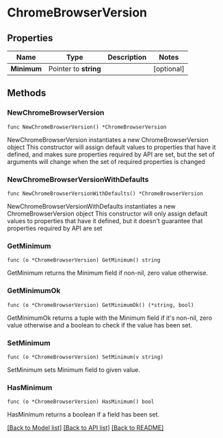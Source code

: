 # ChromeBrowserVersion

## Properties

Name | Type | Description | Notes
------------ | ------------- | ------------- | -------------
**Minimum** | Pointer to **string** |  | [optional] 

## Methods

### NewChromeBrowserVersion

`func NewChromeBrowserVersion() *ChromeBrowserVersion`

NewChromeBrowserVersion instantiates a new ChromeBrowserVersion object
This constructor will assign default values to properties that have it defined,
and makes sure properties required by API are set, but the set of arguments
will change when the set of required properties is changed

### NewChromeBrowserVersionWithDefaults

`func NewChromeBrowserVersionWithDefaults() *ChromeBrowserVersion`

NewChromeBrowserVersionWithDefaults instantiates a new ChromeBrowserVersion object
This constructor will only assign default values to properties that have it defined,
but it doesn't guarantee that properties required by API are set

### GetMinimum

`func (o *ChromeBrowserVersion) GetMinimum() string`

GetMinimum returns the Minimum field if non-nil, zero value otherwise.

### GetMinimumOk

`func (o *ChromeBrowserVersion) GetMinimumOk() (*string, bool)`

GetMinimumOk returns a tuple with the Minimum field if it's non-nil, zero value otherwise
and a boolean to check if the value has been set.

### SetMinimum

`func (o *ChromeBrowserVersion) SetMinimum(v string)`

SetMinimum sets Minimum field to given value.

### HasMinimum

`func (o *ChromeBrowserVersion) HasMinimum() bool`

HasMinimum returns a boolean if a field has been set.


[[Back to Model list]](../README.md#documentation-for-models) [[Back to API list]](../README.md#documentation-for-api-endpoints) [[Back to README]](../README.md)



